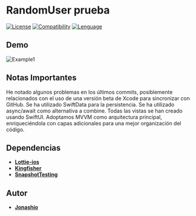 # RandomUser prueba

[![License](https://img.shields.io/github/license/Jonashio/EnergyManagementSystemSwiftUI)](https://img.shields.io/github/license/Jonashio/EnergyManagementSystemSwiftUI)   [![Compatibility](https://img.shields.io/badge/Platform%20Compatibility-iOS-red)](https://img.shields.io/badge/Platform%20Compatibility-iOS-red)   [![Lenguage](https://img.shields.io/badge/Lenguage-SwiftUI-yellow)](https://img.shields.io/badge/Lenguage-SwiftUI-yellow)


## Demo

![Example1](_Gifs/demo.gif)

## Notas Importantes

He notado algunos problemas en los últimos commits, posiblemente relacionados con el uso de una versión beta de Xcode para sincronizar con GitHub.
Se ha utilizado SwiftData para la persistencia. Se ha utilizado async/await como alternativa a combine. Todas las vistas se han creado usando SwiftUI. Adoptamos MVVM como arquitectura principal, enriqueciéndola con capas adicionales para una mejor organización del código.


## Dependencias

* [**Lottie-ios**](https://github.com/airbnb/lottie-ios)
* [**Kingfisher**](https://github.com/onevcat/Kingfisher)
* [**SnapshotTesting**](https://github.com/pointfreeco/swift-snapshot-testing)


## Autor

* [**Jonashio**](https://github.com/Jonashio)